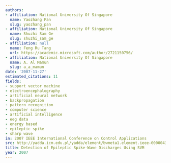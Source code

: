 ```yaml
---
authors:
- affiliation: National University Of Singapore
  name: Yaozhang Pan
  slug: yaozhang_pan
- affiliation: National University Of Singapore
  name: Shuzhi Sam Ge
  slug: shuzhi_sam_ge
- affiliation: null
  name: Feng Ru Tang
  url: https://academic.microsoft.com/author/2721150756/
- affiliation: National University Of Singapore
  name: A. Al Mamun
  slug: a_a_mamun
date: '2007-11-27'
estimated_citations: 11
fields:
- support vector machine
- electroencephalography
- artificial neural network
- backpropagation
- pattern recognition
- computer science
- artificial intelligence
- eeg data
- energy based
- epileptic spike
- sharp wave
in: 2007 IEEE International Conference on Control Applications
src: http://yadda.icm.edu.pl/yadda/element/bwmeta1.element.ieee-000004389275
title: Detection of Epileptic Spike-Wave Discharges Using SVM
year: 2007
---
```

